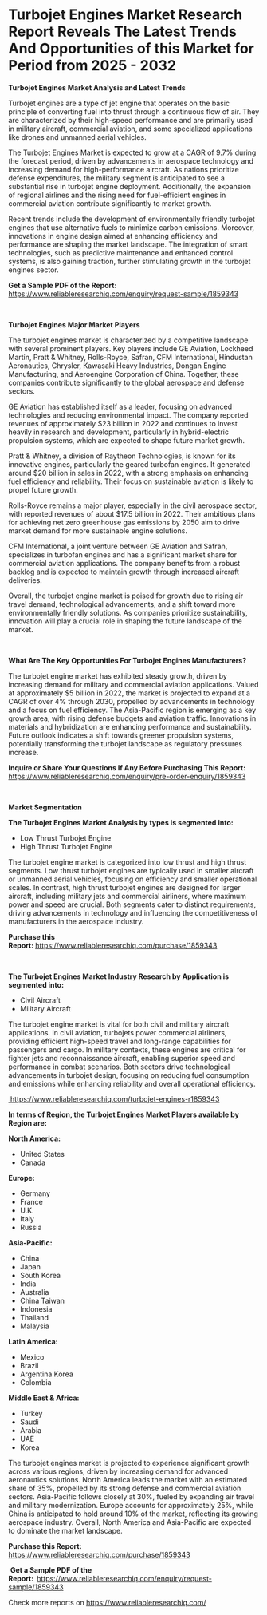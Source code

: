 <p><h1>Turbojet Engines Market Research Report Reveals The Latest Trends And Opportunities of this Market for Period from 2025 - 2032</h1></p><p><strong>Turbojet Engines Market Analysis and Latest Trends</strong></p>
<p><p>Turbojet engines are a type of jet engine that operates on the basic principle of converting fuel into thrust through a continuous flow of air. They are characterized by their high-speed performance and are primarily used in military aircraft, commercial aviation, and some specialized applications like drones and unmanned aerial vehicles. </p><p>The Turbojet Engines Market is expected to grow at a CAGR of 9.7% during the forecast period, driven by advancements in aerospace technology and increasing demand for high-performance aircraft. As nations prioritize defense expenditures, the military segment is anticipated to see a substantial rise in turbojet engine deployment. Additionally, the expansion of regional airlines and the rising need for fuel-efficient engines in commercial aviation contribute significantly to market growth.</p><p>Recent trends include the development of environmentally friendly turbojet engines that use alternative fuels to minimize carbon emissions. Moreover, innovations in engine design aimed at enhancing efficiency and performance are shaping the market landscape. The integration of smart technologies, such as predictive maintenance and enhanced control systems, is also gaining traction, further stimulating growth in the turbojet engines sector.</p></p>
<p><strong>Get a Sample PDF of the Report:&nbsp;</strong> <a href="https://www.reliableresearchiq.com/enquiry/request-sample/1859343?utm_campaign=3276&utm_medium=2&utm_source=Github&utm_content=ia&utm_term=05032025&utm_id=turbojet-engines">https://www.reliableresearchiq.com/enquiry/request-sample/1859343</a></p>
<p>&nbsp;</p>
<p><strong>Turbojet Engines Major Market Players</strong></p>
<p><p>The turbojet engines market is characterized by a competitive landscape with several prominent players. Key players include GE Aviation, Lockheed Martin, Pratt & Whitney, Rolls-Royce, Safran, CFM International, Hindustan Aeronautics, Chrysler, Kawasaki Heavy Industries, Dongan Engine Manufacturing, and Aeroengine Corporation of China. Together, these companies contribute significantly to the global aerospace and defense sectors.</p><p>GE Aviation has established itself as a leader, focusing on advanced technologies and reducing environmental impact. The company reported revenues of approximately $23 billion in 2022 and continues to invest heavily in research and development, particularly in hybrid-electric propulsion systems, which are expected to shape future market growth.</p><p>Pratt & Whitney, a division of Raytheon Technologies, is known for its innovative engines, particularly the geared turbofan engines. It generated around $20 billion in sales in 2022, with a strong emphasis on enhancing fuel efficiency and reliability. Their focus on sustainable aviation is likely to propel future growth.</p><p>Rolls-Royce remains a major player, especially in the civil aerospace sector, with reported revenues of about $17.5 billion in 2022. Their ambitious plans for achieving net zero greenhouse gas emissions by 2050 aim to drive market demand for more sustainable engine solutions.</p><p>CFM International, a joint venture between GE Aviation and Safran, specializes in turbofan engines and has a significant market share for commercial aviation applications. The company benefits from a robust backlog and is expected to maintain growth through increased aircraft deliveries.</p><p>Overall, the turbojet engine market is poised for growth due to rising air travel demand, technological advancements, and a shift toward more environmentally friendly solutions. As companies prioritize sustainability, innovation will play a crucial role in shaping the future landscape of the market.</p></p>
<p>&nbsp;</p>
<p><strong>What Are The Key Opportunities For Turbojet Engines Manufacturers?</strong></p>
<p><p>The turbojet engine market has exhibited steady growth, driven by increasing demand for military and commercial aviation applications. Valued at approximately $5 billion in 2022, the market is projected to expand at a CAGR of over 4% through 2030, propelled by advancements in technology and a focus on fuel efficiency. The Asia-Pacific region is emerging as a key growth area, with rising defense budgets and aviation traffic. Innovations in materials and hybridization are enhancing performance and sustainability. Future outlook indicates a shift towards greener propulsion systems, potentially transforming the turbojet landscape as regulatory pressures increase.</p></p>
<p><strong>Inquire or Share Your Questions If Any Before Purchasing This Report:</strong> <a href="https://www.reliableresearchiq.com/enquiry/pre-order-enquiry/1859343?utm_campaign=3276&utm_medium=2&utm_source=Github&utm_content=ia&utm_term=05032025&utm_id=turbojet-engines">https://www.reliableresearchiq.com/enquiry/pre-order-enquiry/1859343</a></p>
<p>&nbsp;</p>
<p><strong>Market Segmentation</strong></p>
<p><strong>The Turbojet Engines Market Analysis by types is segmented into:</strong></p>
<p><ul><li>Low Thrust Turbojet Engine</li><li>High Thrust Turbojet Engine</li></ul></p>
<p><p>The turbojet engine market is categorized into low thrust and high thrust segments. Low thrust turbojet engines are typically used in smaller aircraft or unmanned aerial vehicles, focusing on efficiency and smaller operational scales. In contrast, high thrust turbojet engines are designed for larger aircraft, including military jets and commercial airliners, where maximum power and speed are crucial. Both segments cater to distinct requirements, driving advancements in technology and influencing the competitiveness of manufacturers in the aerospace industry.</p></p>
<p><strong>Purchase this Report:&nbsp;</strong><a href="https://www.reliableresearchiq.com/purchase/1859343?utm_campaign=3276&utm_medium=2&utm_source=Github&utm_content=ia&utm_term=05032025&utm_id=turbojet-engines">https://www.reliableresearchiq.com/purchase/1859343</a></p>
<p>&nbsp;</p>
<p><strong>The Turbojet Engines Market Industry Research by Application is segmented into:</strong></p>
<p><ul><li>Civil Aircraft</li><li>Military Aircraft</li></ul></p>
<p><p>The turbojet engine market is vital for both civil and military aircraft applications. In civil aviation, turbojets power commercial airliners, providing efficient high-speed travel and long-range capabilities for passengers and cargo. In military contexts, these engines are critical for fighter jets and reconnaissance aircraft, enabling superior speed and performance in combat scenarios. Both sectors drive technological advancements in turbojet design, focusing on reducing fuel consumption and emissions while enhancing reliability and overall operational efficiency.</p></p>
<p><a href="https://www.reliableresearchiq.com/turbojet-engines-r1859343?utm_campaign=3276&utm_medium=2&utm_source=Github&utm_content=ia&utm_term=05032025&utm_id=turbojet-engines">&nbsp;https://www.reliableresearchiq.com/turbojet-engines-r1859343</a></p>
<p><strong>In terms of Region, the Turbojet Engines Market Players available by Region are:</strong></p>
<p>
    <p> <strong> North America: </strong>
        <ul>
            <li>United States</li>
            <li>Canada</li>
        </ul>
        </p> 
    <p> <strong> Europe: </strong>
        <ul>
            <li>Germany</li>
            <li>France</li>
            <li>U.K.</li>
            <li>Italy</li>
            <li>Russia</li>
        </ul>
        </p> 
    <p> <strong> Asia-Pacific: </strong>
        <ul>
            <li>China</li>
            <li>Japan</li>
            <li>South Korea</li>
            <li>India</li>
            <li>Australia</li>
            <li>China Taiwan</li>
            <li>Indonesia</li>
            <li>Thailand</li>
            <li>Malaysia</li>
        </ul>
        </p> 
    <p> <strong> Latin America: </strong>
        <ul>
            <li>Mexico</li>
            <li>Brazil</li>
            <li>Argentina Korea</li>
            <li>Colombia</li>
        </ul>
        </p> 
    <p> <strong> Middle East & Africa: </strong>
        <ul>
            <li>Turkey</li>
            <li>Saudi</li>
            <li>Arabia</li>
            <li>UAE</li>
            <li>Korea</li>
        </ul>
    </p>
    </p>
<p><p>The turbojet engines market is projected to experience significant growth across various regions, driven by increasing demand for advanced aeronautics solutions. North America leads the market with an estimated share of 35%, propelled by its strong defense and commercial aviation sectors. Asia-Pacific follows closely at 30%, fueled by expanding air travel and military modernization. Europe accounts for approximately 25%, while China is anticipated to hold around 10% of the market, reflecting its growing aerospace industry. Overall, North America and Asia-Pacific are expected to dominate the market landscape.</p></p>
<p><strong>Purchase this Report: </strong><a href="https://www.reliableresearchiq.com/purchase/1859343?utm_campaign=3276&utm_medium=2&utm_source=Github&utm_content=ia&utm_term=05032025&utm_id=turbojet-engines">https://www.reliableresearchiq.com/purchase/1859343</a></p>
<p>&nbsp;<strong>Get a Sample PDF of the Report:&nbsp;&nbsp;</strong><a href="https://www.reliableresearchiq.com/enquiry/request-sample/1859343?utm_campaign=3276&utm_medium=2&utm_source=Github&utm_content=ia&utm_term=05032025&utm_id=turbojet-engines">https://www.reliableresearchiq.com/enquiry/request-sample/1859343</a></p>
<p><strong></strong></p>
<p>Check more reports on <a href="https://www.reliableresearchiq.com/?utm_campaign=3276&utm_medium=2&utm_source=Github&utm_content=ia&utm_term=05032025&utm_id=turbojet-engines">https://www.reliableresearchiq.com/</a></p>